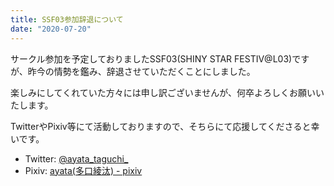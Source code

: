 ```yaml
---
title: SSF03参加辞退について
date: "2020-07-20"
---
```

サークル参加を予定しておりましたSSF03(SHINY STAR FESTIV@L03)ですが、昨今の情勢を鑑み、辞退させていただくことにしました。

楽しみにしてくれていた方々には申し訳ございませんが、何卒よろしくお願いいたします。

TwitterやPixiv等にて活動しておりますので、そちらにて応援してくださると幸いです。

* Twitter: [@ayata\_taguchi\_](https://twitter.com/ayata_taguchi_)
* Pixiv: [ayata\(多口綾汰\) \- pixiv](https://pixiv.net/member.php?id=2457129)
